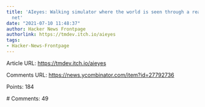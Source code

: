 ```yaml
---
title: 'AIeyes: Walking simulator where the world is seen through a realtime neural
  net'
date: "2021-07-10 11:48:37"
author: Hacker News Frontpage
authorlink: https://tmdev.itch.io/aieyes
tags:
- Hacker-News-Frontpage
---
```


<p>Article URL: <a href="https://tmdev.itch.io/aieyes">https://tmdev.itch.io/aieyes</a></p>
<p>Comments URL: <a href="https://news.ycombinator.com/item?id=27792736">https://news.ycombinator.com/item?id=27792736</a></p>
<p>Points: 184</p>
<p># Comments: 49</p>
